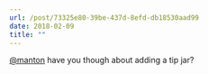 ```yaml
---
url: /post/73325e80-39be-437d-8efd-db18530aad99
date: 2018-02-09
title: ""
---
```


[@manton][1] have you though about adding a tip jar?



 [1]: https://micro.blog/manton